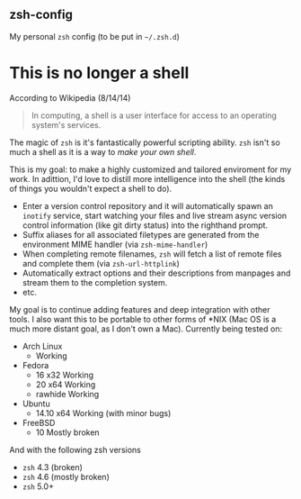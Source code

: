 ## zsh-config

My personal `zsh` config (to be put in `~/.zsh.d`)

# This is no longer a shell

According to Wikipedia (8/14/14)

> In computing, a shell is a user interface for access to an operating system's services.

The magic of `zsh` is it's fantastically powerful scripting ability. `zsh` isn't so much a shell as it is a way to _make your own shell_.

This is my goal: to make a highly customized and tailored enviroment for my work. In adittion, I'd love to distill more intelligence into the shell (the kinds of things you wouldn't expect a shell to do).

* Enter a version control repository and it will automatically spawn an `inotify` service, start watching your files and live stream async version control information (like git dirty status) into the righthand prompt.
* Suffix aliases for all associated filetypes are generated from the environment MIME handler (via `zsh-mime-handler`)
* When completing remote filenames, `zsh` will fetch a list of remote files and complete them (via `zsh-url-httplink`)
* Automatically extract options and their descriptions from manpages and stream them to the completion system.
* etc.

My goal is to continue adding features and deep integration with other tools. I also want this to be portable to other forms of *NIX (Mac OS is a much more distant goal, as I don't own a Mac). Currently being tested on:

* Arch Linux
  + Working
* Fedora
  + 16 x32 Working
  + 20 x64 Working
  + rawhide Working
* Ubuntu
  + 14.10 x64 Working (with minor bugs)
* FreeBSD
  + 10 Mostly broken

And with the following zsh versions

* `zsh` 4.3 (broken)
* `zsh` 4.6 (mostly broken)
* `zsh` 5.0+
